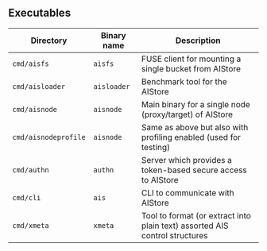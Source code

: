 ## Executables

| Directory | Binary name | Description  |
|---|---|---|
| `cmd/aisfs` | `aisfs` | FUSE client for mounting a single bucket from AIStore |
| `cmd/aisloader` | `aisloader` | Benchmark tool for the AIStore |
| `cmd/aisnode` | `aisnode` | Main binary for a single node (proxy/target) of AIStore |
| `cmd/aisnodeprofile` | `aisnode` | Same as above but also with profiling enabled (used for testing) |
| `cmd/authn` | `authn` | Server which provides a token-based secure access to AIStore |
| `cmd/cli` | `ais` | CLI to communicate with AIStore |
| `cmd/xmeta` | `xmeta` | Tool to format (or extract into plain text) assorted AIS control structures |
